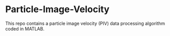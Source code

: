 # Particle-Image-Velocity
This repo contains a particle image velocity (PIV) data processing algorithm coded in MATLAB. 
